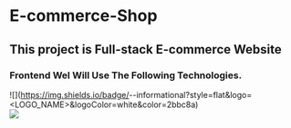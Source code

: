 # E-commerce-Shop
## This project is Full-stack E-commerce Website

<!-- # Hello, folks! <img src="https://raw.githubusercontent.com/MartinHeinz/MartinHeinz/master/wave.gif" width="30px"> -->

### Frontend Wel Will Use The Following Technologies.
![](https://img.shields.io/badge/<Html>-<Tailwind css>-informational?style=flat&logo=<LOGO_NAME>&logoColor=white&color=2bbc8a) <br>
![](https://img.shields.io/badge/<Javascript>-<node.js>-informational?style=flat&logo=<LOGO_NAME>&logoColor=white&color=2bbc8a)
